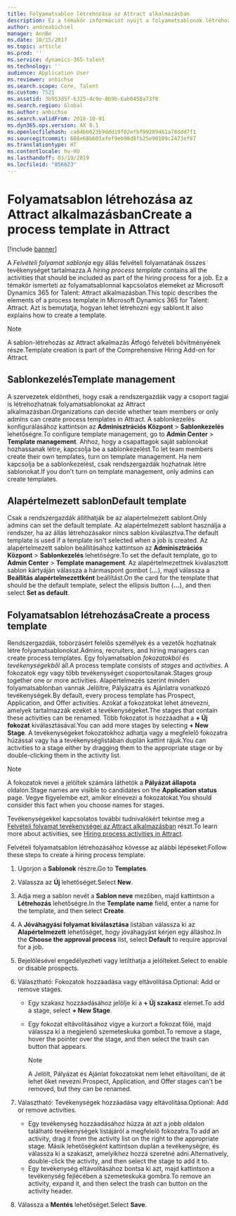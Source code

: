 ```yaml
---
title: Folyamatsablon létrehozása az Attract alkalmazásban
description: Ez a témakör információt nyújt a folyamatsablonok létrehozásáról az Attract alkalmazásban.
author: andreabichsel
manager: AnnBe
ms.date: 10/15/2017
ms.topic: article
ms.prod: ''
ms.service: dynamics-365-talent
ms.technology: ''
audience: Application User
ms.reviewer: anbichse
ms.search.scope: Core, Talent
ms.custom: 7521
ms.assetid: 3b953d5f-6325-4c9e-8b9b-6ab0458a73f8
ms.search.region: Global
ms.author: anbichse
ms.search.validFrom: 2018-10-01
ms.dyn365.ops.version: AX 8.1
ms.openlocfilehash: ca04bb623b9ddd19f02efbf99289461a78ddd7f1
ms.sourcegitcommit: 608e68b603afef9eb98d8fb25e90109c2473ef87
ms.translationtype: HT
ms.contentlocale: hu-HU
ms.lasthandoff: 03/19/2019
ms.locfileid: "856623"
---
```

# <a name="create-a-process-template-in-attract"></a><span data-ttu-id="6edf0-103">Folyamatsablon létrehozása az Attract alkalmazásban</span><span class="sxs-lookup"><span data-stu-id="6edf0-103">Create a process template in Attract</span></span>

[!include [banner](includes/banner.md)]

<span data-ttu-id="6edf0-104">A *Felvételi folyamat sablonja* egy állás felvételi folyamatának összes tevékenységet tartalmazza.</span><span class="sxs-lookup"><span data-stu-id="6edf0-104">A *hiring process template* contains all the activities that should be included as part of the hiring process for a job.</span></span> <span data-ttu-id="6edf0-105">Ez a témakör ismerteti az folyamatsablonnal kapcsolatos elemeket az Microsoft Dynamics 365 for Talent: Attract alkalmazásban.</span><span class="sxs-lookup"><span data-stu-id="6edf0-105">This topic describes the elements of a process template in Microsoft Dynamics 365 for Talent: Attract.</span></span> <span data-ttu-id="6edf0-106">Azt is bemutatja, hogyan lehet létrehozni egy sablont.</span><span class="sxs-lookup"><span data-stu-id="6edf0-106">It also explains how to create a template.</span></span>

> [!NOTE]
> <span data-ttu-id="6edf0-107">A sablon-létrehozás az Attract alkalmazás Átfogó felvételi bővítményének része.</span><span class="sxs-lookup"><span data-stu-id="6edf0-107">Template creation is part of the Comprehensive Hiring Add-on for Attract.</span></span>

## <a name="template-management"></a><span data-ttu-id="6edf0-108">Sablonkezelés</span><span class="sxs-lookup"><span data-stu-id="6edf0-108">Template management</span></span>

<span data-ttu-id="6edf0-109">A szervezetek eldöntheti, hogy csak a rendszergazdák vagy a csoport tagjai is létrehozhatnak folyamatsablonokat az Attract alkalmazásban.</span><span class="sxs-lookup"><span data-stu-id="6edf0-109">Organizations can decide whether team members or only admins can create process templates in Attract.</span></span> <span data-ttu-id="6edf0-110">A sablonkezelés konfigurálásához kattintson az **Adminisztrációs Központ** \> **Sablonkezelés** lehetőségre.</span><span class="sxs-lookup"><span data-stu-id="6edf0-110">To configure template management, go to **Admin Center** \> **Template management**.</span></span> <span data-ttu-id="6edf0-111">Ahhoz, hogy a csapattagok saját sablonokat hozhassanak létre, kapcsolja be a sablonkezelést.</span><span class="sxs-lookup"><span data-stu-id="6edf0-111">To let team members create their own templates, turn on template management.</span></span> <span data-ttu-id="6edf0-112">Ha nem kapcsolja be a sablonkezelést, csak rendszergazdák hozhatnak létre sablonokat.</span><span class="sxs-lookup"><span data-stu-id="6edf0-112">If you don't turn on template management, only admins can create templates.</span></span>

## <a name="default-template"></a><span data-ttu-id="6edf0-113">Alapértelmezett sablon</span><span class="sxs-lookup"><span data-stu-id="6edf0-113">Default template</span></span>

<span data-ttu-id="6edf0-114">Csak a rendszergazdák állíthatják be az alapértelmezett sablont.</span><span class="sxs-lookup"><span data-stu-id="6edf0-114">Only admins can set the default template.</span></span> <span data-ttu-id="6edf0-115">Az alapértelmezett sablont használja a rendszer, ha az állás létrehozásakor nincs sablon kiválasztva.</span><span class="sxs-lookup"><span data-stu-id="6edf0-115">The default template is used if a template isn't selected when a job is created.</span></span> <span data-ttu-id="6edf0-116">Az alapértelmezett sablon beállításához kattintson az **Adminisztrációs Központ** \> **Sablonkezelés** lehetőségre.</span><span class="sxs-lookup"><span data-stu-id="6edf0-116">To set the default template, go to **Admin Center** \> **Template management**.</span></span> <span data-ttu-id="6edf0-117">Az alapértelmezettnek kiválasztott sablon kártyáján válassza a hármaspont gombot (**…**), majd válassza a **Beállítás alapértelmezettként** beállítást.</span><span class="sxs-lookup"><span data-stu-id="6edf0-117">On the card for the template that should be the default template, select the ellipsis button (**...**), and then select **Set as default**.</span></span>

## <a name="create-a-process-template"></a><span data-ttu-id="6edf0-118">Folyamatsablon létrehozása</span><span class="sxs-lookup"><span data-stu-id="6edf0-118">Create a process template</span></span>

<span data-ttu-id="6edf0-119">Rendszergazdák, toborzásért felelős személyek és a vezetők hozhatnak létre folyamatsablonokat.</span><span class="sxs-lookup"><span data-stu-id="6edf0-119">Admins, recruiters, and hiring managers can create process templates.</span></span> <span data-ttu-id="6edf0-120">Egy folyamatsablon *fokozatokból* és *tevékenységekből* áll.</span><span class="sxs-lookup"><span data-stu-id="6edf0-120">A process template consists of *stages* and *activities*.</span></span> <span data-ttu-id="6edf0-121">A fokozatok egy vagy több tevékenységet csoportosítanak.</span><span class="sxs-lookup"><span data-stu-id="6edf0-121">Stages group together one or more activities.</span></span> <span data-ttu-id="6edf0-122">Alapértelmezés szerint minden folyamatsablonban vannak Jelöltre, Pályázatra és Ajánlatra vonatkozó tevékenységek.</span><span class="sxs-lookup"><span data-stu-id="6edf0-122">By default, every process template has Prospect, Application, and Offer activities.</span></span> <span data-ttu-id="6edf0-123">Azokat a fokozatokat lehet átnevezni, amelyek tartalmazzák ezeket a tevékenységeket.</span><span class="sxs-lookup"><span data-stu-id="6edf0-123">The stages that contain these activities can be renamed.</span></span> <span data-ttu-id="6edf0-124">Több fokozatot is hozzáadhat a **+ Új fokozat** kiválasztásával.</span><span class="sxs-lookup"><span data-stu-id="6edf0-124">You can add more stages by selecting **+ New Stage**.</span></span> <span data-ttu-id="6edf0-125">A tevékenységeket fokozatokhoz adhatja vagy a megfelelő fokozatra húzással vagy ha a tevékenységlistában duplán kattint rájuk.</span><span class="sxs-lookup"><span data-stu-id="6edf0-125">You can activities to a stage either by dragging them to the appropriate stage or by double-clicking them in the activity list.</span></span>

> [!NOTE]
> <span data-ttu-id="6edf0-126">A fokozatok nevei a jelöltek számára láthetók a **Pályázat állapota** oldalon.</span><span class="sxs-lookup"><span data-stu-id="6edf0-126">Stage names are visible to candidates on the **Application status** page.</span></span> <span data-ttu-id="6edf0-127">Vegye figyelembe ezt, amikor elnevezi a fokozatokat.</span><span class="sxs-lookup"><span data-stu-id="6edf0-127">You should consider this fact when you choose names for stages.</span></span>

<span data-ttu-id="6edf0-128">Tevékenységekkel kapcsolatos további tudnivalókért tekintse meg a [Felvételi folyamat tevékenységei az Attract alkalmazásban](./activities-attract.md) részt.</span><span class="sxs-lookup"><span data-stu-id="6edf0-128">To learn more about activities, see [Hiring process activities in Attract](./activities-attract.md).</span></span>

<span data-ttu-id="6edf0-129">Felvételi folyamatsablon létrehozásához kövesse az alábbi lépéseket:</span><span class="sxs-lookup"><span data-stu-id="6edf0-129">Follow these steps to create a hiring process template.</span></span>

1. <span data-ttu-id="6edf0-130">Ugorjon a **Sablonok** részre.</span><span class="sxs-lookup"><span data-stu-id="6edf0-130">Go to **Templates**.</span></span>
2. <span data-ttu-id="6edf0-131">Válassza az **Új** lehetőséget.</span><span class="sxs-lookup"><span data-stu-id="6edf0-131">Select **New**.</span></span>
3. <span data-ttu-id="6edf0-132">Adja meg a sablon nevét a **Sablon neve** mezőben, majd kattintson a **Létrehozás** lehetőségre.</span><span class="sxs-lookup"><span data-stu-id="6edf0-132">In the **Template name** field, enter a name for the template, and then select **Create**.</span></span>
4. <span data-ttu-id="6edf0-133">A **Jóváhagyási folyamat kiválasztása** listában válassza ki az **Alapértelmezett** lehetőséget, hogy jóváhagyást kérjen egy álláshoz.</span><span class="sxs-lookup"><span data-stu-id="6edf0-133">In the **Choose the approval process** list, select **Default** to require approval for a job.</span></span>
5. <span data-ttu-id="6edf0-134">Bejelölésével engedélyezheti vagy letilthatja a jelölteket.</span><span class="sxs-lookup"><span data-stu-id="6edf0-134">Select to enable or disable prospects.</span></span>
6. <span data-ttu-id="6edf0-135">Választható: Fokozatok hozzáadása vagy eltávolítása.</span><span class="sxs-lookup"><span data-stu-id="6edf0-135">Optional: Add or remove stages.</span></span>

    - <span data-ttu-id="6edf0-136">Egy szakasz hozzáadásához jelölje ki a **+ Új szakasz** elemet.</span><span class="sxs-lookup"><span data-stu-id="6edf0-136">To add a stage, select **+ New Stage**.</span></span>
    - <span data-ttu-id="6edf0-137">Egy fokozat eltávolításához vigye a kurzort a fokozat fölé, majd válassza ki a megjelenő szemeteskuka gombot.</span><span class="sxs-lookup"><span data-stu-id="6edf0-137">To remove a stage, hover the pointer over the stage, and then select the trash can button that appears.</span></span>

        > [!NOTE]
        > <span data-ttu-id="6edf0-138">A Jelölt, Pályázat és Ajánlat fokozatokat nem lehet eltávolítani, de át lehet őket nevezni.</span><span class="sxs-lookup"><span data-stu-id="6edf0-138">Prospect, Application, and Offer stages can't be removed, but they can be renamed.</span></span>

7. <span data-ttu-id="6edf0-139">Választható: Tevékenységek hozzáadása vagy eltávolítása.</span><span class="sxs-lookup"><span data-stu-id="6edf0-139">Optional: Add or remove activities.</span></span>

    - <span data-ttu-id="6edf0-140">Egy tevékenység hozzáadásához húzza át azt a jobb oldalon található tevékenységek listájáról a megfelelő fokozatra.</span><span class="sxs-lookup"><span data-stu-id="6edf0-140">To add an activity, drag it from the activity list on the right to the appropriate stage.</span></span> <span data-ttu-id="6edf0-141">Másik lehetőségként kattintson duplán a tevékenységre, és válassza ki a szakaszt, amelyikhez hozzá szeretné adni.</span><span class="sxs-lookup"><span data-stu-id="6edf0-141">Alternatively, double-click the activity, and then select the stage to add it to.</span></span>
    - <span data-ttu-id="6edf0-142">Egy tevékenység eltávolításához bontsa ki azt, majd kattintson a tevékenység fejlécében a szemeteskuka gombra.</span><span class="sxs-lookup"><span data-stu-id="6edf0-142">To remove an activity, expand it, and then select the trash can button on the activity header.</span></span>

8. <span data-ttu-id="6edf0-143">Válassza a **Mentés** lehetőséget.</span><span class="sxs-lookup"><span data-stu-id="6edf0-143">Select **Save**.</span></span>
